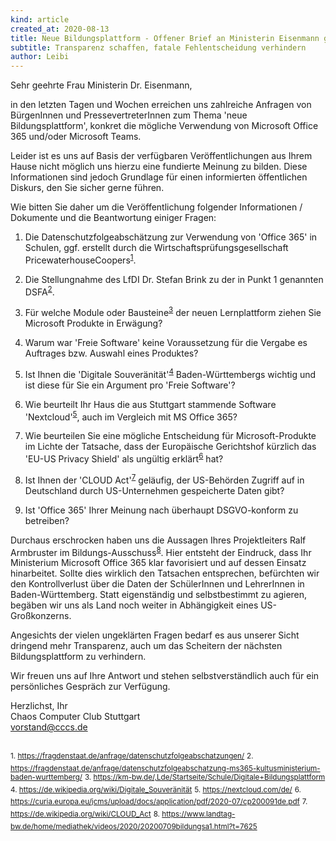 ```yaml
---
kind: article
created_at: 2020-08-13
title: Neue Bildungsplattform - Offener Brief an Ministerin Eisenmann g
subtitle: Transparenz schaffen, fatale Fehlentscheidung verhindern
author: Leibi
---
```

Sehr geehrte Frau Ministerin Dr. Eisenmann,

in den letzten Tagen und Wochen erreichen uns zahlreiche Anfragen von BürgenInnen und PressevertreterInnen zum Thema 'neue Bildungsplattform', konkret die mögliche Verwendung von Microsoft Office 365 und/oder Microsoft Teams.

Leider ist es uns auf Basis der verfügbaren Veröffentlichungen aus Ihrem Hause nicht möglich uns hierzu eine fundierte Meinung zu bilden. 
Diese Informationen sind jedoch Grundlage für einen informierten öffentlichen Diskurs, den Sie sicher gerne führen.

Wie bitten Sie daher um die Veröffentlichung folgender Informationen / Dokumente und die Beantwortung einiger Fragen:

<!-- break -->

 1. Die Datenschutzfolgeabschätzung zur Verwendung von 'Office 365' in Schulen, ggf. erstellt durch die Wirtschaftsprüfungsgesellschaft PricewaterhouseCoopers<sup><a href="#fn1">1</a></sup>.

 2. Die Stellungnahme des LfDI Dr. Stefan Brink zu der in Punkt 1 genannten DSFA<sup><a href="#fn2">2</a></sup>.

 3. Für welche Module oder Bausteine<sup><a href="#fn3">3</a></sup> der neuen Lernplattform ziehen Sie Microsoft Produkte in Erwägung?

 4. Warum war 'Freie Software' keine Voraussetzung für die Vergabe es Auftrages bzw. Auswahl eines Produktes?

 5. Ist Ihnen die 'Digitale Souveränität'<sup><a href="#fn4">4</a></sup> Baden-Württembergs wichtig und ist diese für Sie ein Argument pro 'Freie Software'? 

 6. Wie beurteilt Ihr Haus die aus Stuttgart stammende Software 'Nextcloud'<sup><a href="#fn5">5</a></sup>, auch im Vergleich mit MS Office 365?

 7. Wie beurteilen Sie eine mögliche Entscheidung für Microsoft-Produkte im Lichte der Tatsache, dass der Europäische Gerichtshof kürzlich das 'EU-US Privacy Shield' als ungültig erklärt<sup><a href="#fn6">6</a></sup> hat?

 8. Ist Ihnen der 'CLOUD Act'<sup><a href="#fn7">7</a></sup> geläufig, der US-Behörden Zugriff auf in Deutschland durch US-Unternehmen gespeicherte Daten gibt?

 9. Ist 'Office 365' Ihrer Meinung nach überhaupt DSGVO-konform zu betreiben?

Durchaus erschrocken haben uns die Aussagen Ihres Projektleiters Ralf Armbruster im Bildungs-Ausschuss<sup><a href="#fn8">8</a></sup>. Hier entsteht der Eindruck, dass Ihr Ministerium Microsoft Office 365 klar favorisiert und auf dessen Einsatz hinarbeitet. Sollte dies wirklich den Tatsachen entsprechen, befürchten wir den Kontrollverlust über die Daten der SchülerInnen und LehrerInnen in Baden-Württemberg. Statt eigenständig und selbstbestimmt zu agieren, begäben wir uns als Land noch weiter in Abhängigkeit eines US-Großkonzerns.

Angesichts der vielen ungeklärten Fragen bedarf es aus unserer Sicht dringend mehr Transparenz, auch um das Scheitern der nächsten Bildungsplattform zu verhindern.

Wir freuen uns auf Ihre Antwort und stehen selbstverständlich auch für ein persönliches Gespräch zur Verfügung.

Herzlichst, Ihr  
Chaos Computer Club Stuttgart  
vorstand@cccs.de

<br>
<sup id="fn1">1. <a href="https://fragdenstaat.de/anfrage/datenschutzfolgeabschatzungen/">https://fragdenstaat.de/anfrage/datenschutzfolgeabschatzungen/</a></sup>  
<sup id="fn2">2. <a href="https://fragdenstaat.de/anfrage/datenschutzfolgeabschatzung-ms365-kultusministerium-baden-wurttemberg/">https://fragdenstaat.de/anfrage/datenschutzfolgeabschatzung-ms365-kultusministerium-baden-wurttemberg/</a></sup></sup>  
<sup id="fn3">3. <a href="https://km-bw.de/,Lde/Startseite/Schule/Digitale+Bildungsplattform">https://km-bw.de/,Lde/Startseite/Schule/Digitale+Bildungsplattform</a></sup>  
<sup id="fn4">4. <a href="https://de.wikipedia.org/wiki/Digitale_Souveränität">https://de.wikipedia.org/wiki/Digitale_Souveränität</a></sup>  
<sup id="fn5">5. <a href="https://nextcloud.com/de/">https://nextcloud.com/de/</a></sup>   
<sup id="fn6">6. <a href="https://curia.europa.eu/jcms/upload/docs/application/pdf/2020-07/cp200091de.pdf">https://curia.europa.eu/jcms/upload/docs/application/pdf/2020-07/cp200091de.pdf</a></sup>  
<sup id="fn7">7. <a href="https://de.wikipedia.org/wiki/CLOUD_Act">https://de.wikipedia.org/wiki/CLOUD_Act</a></sup>  
<sup id="fn8">8. <a href="https://www.landtag-bw.de/home/mediathek/videos/2020/20200709bildungsa1.html?t=7625">https://www.landtag-bw.de/home/mediathek/videos/2020/20200709bildungsa1.html?t=7625</a></sup>  
